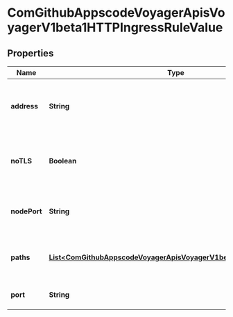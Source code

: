 
# ComGithubAppscodeVoyagerApisVoyagerV1beta1HTTPIngressRuleValue

## Properties
Name | Type | Description | Notes
------------ | ------------- | ------------- | -------------
**address** | **String** | The network address to listen HTTP(s) connections on. |  [optional]
**noTLS** | **Boolean** | Set noTLS &#x3D; true to force plain text. Else, auto detect like present |  [optional]
**nodePort** | **String** | Specifies the node port of the referenced service. |  [optional]
**paths** | [**List&lt;ComGithubAppscodeVoyagerApisVoyagerV1beta1HTTPIngressPath&gt;**](ComGithubAppscodeVoyagerApisVoyagerV1beta1HTTPIngressPath.md) | A collection of paths that map requests to backends. | 
**port** | **String** | port to listen http(s) connections. |  [optional]



